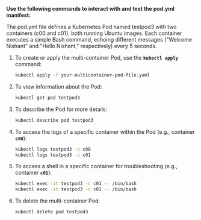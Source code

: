 **Use the following commands to interact with and test the pod.yml manifest:**

The pod.yml file defines a Kubernetes Pod named testpod3 with two containers (c00 and c01), both running Ubuntu images. Each container executes a simple Bash command, echoing different messages ("Welcome Nishant" and "Hello Nishant," respectively) every 5 seconds.

1. To create or apply the multi-container Pod, use the **`kubectl apply`** command:
    
    ```bash
    kubectl apply -f your-multicontainer-pod-file.yaml
    ```
    
2. To view information about the Pod:
    
    ```bash
    kubectl get pod testpod3
    ```
    
3. To describe the Pod for more details:
    
    ```bash
    kubectl describe pod testpod3
    ```
    
4. To access the logs of a specific container within the Pod (e.g., container **`c00`**):
    
    ```bash
    kubectl logs testpod3 -c c00
    kubectl logs testpod3 -c c01
    ```
    
5. To access a shell in a specific container for troubleshooting (e.g., container **`c01`**):
    
    ```bash
    kubectl exec -it testpod3 -c c01 -- /bin/bash
    kubectl exec -it testpod3 -c c01 -- /bin/bash
    ```
    
6. To delete the multi-container Pod:
    
    ```bash
    kubectl delete pod testpod3
    ```